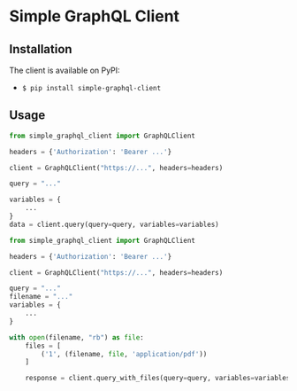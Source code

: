 # Simple GraphQL Client
## Installation
The client is available on PyPI:
* ``$ pip install simple-graphql-client``
## Usage
```python
from simple_graphql_client import GraphQLClient

headers = {'Authorization': 'Bearer ...'}

client = GraphQLClient("https://...", headers=headers)

query = "..."

variables = {
    ...
}
data = client.query(query=query, variables=variables)
```

```python
from simple_graphql_client import GraphQLClient

headers = {'Authorization': 'Bearer ...'}

client = GraphQLClient("https://...", headers=headers)

query = "..."
filename = "..."
variables = {
    ...
}

with open(filename, "rb") as file:
    files = [
        ('1', (filename, file, 'application/pdf'))
    ]

    response = client.query_with_files(query=query, variables=variables, files=files, headers=headers)
```